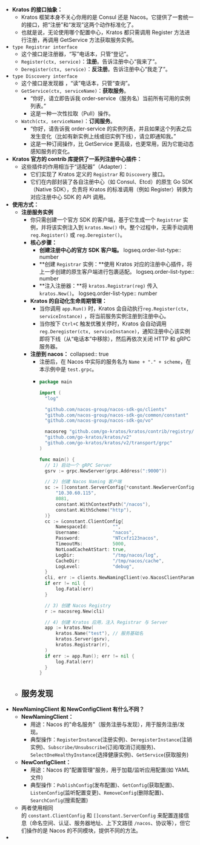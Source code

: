- **Kratos 的接口抽象：**
	- Kratos 框架本身不关心你用的是 Consul 还是 Nacos。它提供了一套统一的接口，把“注册”和“发现”这两个动作标准化了。
	- 也就是说，无论使用哪个配置中心，Kratos 都只需调用 Register 方法进行注册，再调用 GetService 方法获取服务实例。
- `type Registrar interface`
	- 这个接口是注册器，“写”电话本，只管“登记”。
	- `Register(ctx, service)`：**注册**。告诉注册中心“我来了”。
	- `Deregister(ctx, service)`：**反注册**。告诉注册中心“我走了”。
- `type Discovery interface`
	- 这个接口是发现器 ，“读”电话本，只管“查询”。
	- `GetService(ctx, serviceName)`：**获取服务**。
		- “你好，请立即告诉我 order-service（服务名）当前所有可用的实例列表。”
		- 这是一种一次性拉取（Pull）操作。
	- `Watch(ctx, serviceName)`：**订阅服务**。
		- “你好，请告诉我 order-service 的实例列表，并且如果这个列表之后发生变化（比如有新实例上线或旧实例下线），请立即通知我。”
		- 这是一种订阅操作，比 GetService 更高级，也更常用，因为它能动态感知服务的变化。
- **Kratos 官方的 contrib 库提供了一系列注册中心插件：**
	- 这些插件的作用相当于“适配器”（Adapter）：
		- 它们实现了 Kratos 定义的 `Registrar` 和 `Discovery` 接口。
		- 它们在内部封装了各自注册中心（如 Consul、Etcd）的原生 Go SDK（Native SDK），负责将 Kratos 的标准调用（例如 Register）转换为对应注册中心 SDK 的 API 调用。
- **使用方式：**
	- **注册服务实例**
		- 你只需创建一个官方 SDK 的客户端，基于它生成一个 `Registrar` 实例，并将该实例注入到 `kratos.New()` 中。整个过程中，无需手动调用 `reg.Register()` 或 `reg.Deregister()`。
		- **核心步骤：**
			- **创建注册中心的官方 SDK 客户端。**
			  logseq.order-list-type:: number
			- **创建 `Registrar` 实例：**使用 Kratos 对应的注册中心插件，将上一步创建的原生客户端进行包裹适配。
			  logseq.order-list-type:: number
			- **注入注册器：**将 `kratos.Registrar(reg)` 传入 `kratos.New()`。
			  logseq.order-list-type:: number
		- **Kratos 的自动化生命周期管理：**
			- 当你调用 `app.Run()` 时，Kratos 会自动执行`reg.Register(ctx, serviceInstance)` ，将当前服务实例注册到注册中心。
			- 当你按下 `Ctrl+C` 触发优雅关停时，Kratos 会自动调用 `reg.Deregister(ctx, serviceInstance)`，通知注册中心该实例即将下线（从“电话本”中移除），然后再依次关闭 HTTP 和 gRPC 服务器。
		- **注册到 nacos：**
		  collapsed:: true
			- 注册后，在 Nacos 中实际的服务名为 `Name + "." + scheme`，在本示例中是 `test.grpc`。
			- ```go
			  package main
			  
			  import (
			  	"log"
			  
			  	"github.com/nacos-group/nacos-sdk-go/clients"
			  	"github.com/nacos-group/nacos-sdk-go/common/constant"
			  	"github.com/nacos-group/nacos-sdk-go/vo"
			  
			  	nacosreg "github.com/go-kratos/kratos/contrib/registry/nacos/v2"
			  	"github.com/go-kratos/kratos/v2"
			  	"github.com/go-kratos/kratos/v2/transport/grpc"
			  )
			  
			  func main() {
			  	// 1) 启动一个 gRPC Server
			  	gsrv := grpc.NewServer(grpc.Address(":9000"))
			  
			  	// 2) 创建 Nacos Naming 客户端
			  	sc := []constant.ServerConfig{*constant.NewServerConfig(
			  		"10.30.60.115",
			  		8081,
			  		constant.WithContextPath("/nacos"),
			  		constant.WithScheme("http"),
			  	)}
			  	cc := &constant.ClientConfig{
			  		NamespaceId:         "",
			  		Username:            "nacos",
			  		Password:            "NTcxfz123nacos",
			  		TimeoutMs:           5000,
			  		NotLoadCacheAtStart: true,
			  		LogDir:              "/tmp/nacos/log",
			  		CacheDir:            "/tmp/nacos/cache",
			  		LogLevel:            "debug",
			  	}
			  	cli, err := clients.NewNamingClient(vo.NacosClientParam{ClientConfig: cc, ServerConfigs: sc})
			  	if err != nil {
			  		log.Fatal(err)
			  	}
			  
			  	// 3) 创建 Nacos Registry
			  	r := nacosreg.New(cli)
			  
			  	// 4) 创建 Kratos 应用，注入 Registrar 与 Server
			  	app := kratos.New(
			  		kratos.Name("test"), // 服务基础名
			  		kratos.Server(gsrv),
			  		kratos.Registrar(r),
			  	)
			  	if err := app.Run(); err != nil {
			  		log.Fatal(err)
			  	}
			  }
			  
			  ```
	- **服务发现**
		-
- **NewNamingClient 和 NewConfigClient 有什么不同？**
	- **NewNamingClient：**
		- 用途：Nacos 的"命名服务"（服务注册与发现），用于服务注册/发现。
		- 典型操作：`RegisterInstance`(注册实例)、`DeregisterInstance`(注销实例)、`Subscribe/Unsubscribe`(订阅/取消订阅服务)、`SelectOneHealthyInstance`(选择健康实例)、`GetService`(获取服务)
	- **NewConfigClient：**
		- 用途：Nacos 的"配置管理"服务，用于加载/监听应用配置(如 YAML 文件)
		- 典型操作：`PublishConfig`(发布配置)、`GetConfig`(获取配置)、`ListenConfig`(监听配置变更)、`RemoveConfig`(删除配置)、`SearchConfig`(搜索配置)
	- 两者使用相同的 `constant.ClientConfig` 和 `[]constant.ServerConfig` 来配置连接信息（命名空间、认证、服务器地址、上下文路径 `/nacos`、协议等），但它们操作的是 Nacos 的不同模块，提供不同的方法。
-